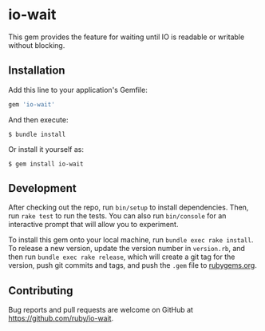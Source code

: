 # io-wait

This gem provides the feature for waiting until IO is readable or writable without blocking.

## Installation

Add this line to your application's Gemfile:

```ruby
gem 'io-wait'
```

And then execute:

    $ bundle install

Or install it yourself as:

    $ gem install io-wait

## Development

After checking out the repo, run `bin/setup` to install dependencies. Then, run `rake test` to run the tests. You can also run `bin/console` for an interactive prompt that will allow you to experiment.

To install this gem onto your local machine, run `bundle exec rake install`. To release a new version, update the version number in `version.rb`, and then run `bundle exec rake release`, which will create a git tag for the version, push git commits and tags, and push the `.gem` file to [rubygems.org](https://rubygems.org).

## Contributing

Bug reports and pull requests are welcome on GitHub at https://github.com/ruby/io-wait.
